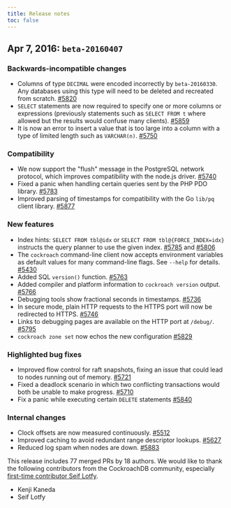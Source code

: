 ```yaml
---
title: Release notes
toc: false
---
```


## Apr 7, 2016: `beta-20160407`

### Backwards-incompatible changes

* Columns of type `DECIMAL` were encoded incorrectly by
  `beta-20160330`. Any databases using this type will need to be
  deleted and recreated from scratch.
  [#5820](https://github.com/cockroachdb/cockroach/pull/5820)
* `SELECT` statements are now required to specify one or more columns
  or expressions (previously statements such as `SELECT FROM t` where
  allowed but the results would confuse many clients).
  [#5859](https://github.com/cockroachdb/cockroach/pull/5859)
* It is now an error to insert a value that is too large into a column
  with a type of limited length such as `VARCHAR(n)`.
  [#5750](https://github.com/cockroachdb/cockroach/pull/5750)

### Compatibility

* We now support the "flush" message in the PostgreSQL network
  protocol, which improves compatibility with the node.js driver.
  [#5740](https://github.com/cockroachdb/cockroach/pull/5740)
* Fixed a panic when handling certain queries sent by the PHP PDO
  library. [#5783](https://github.com/cockroachdb/cockroach/pull/5783)
* Improved parsing of timestamps for compatibility with the Go
  `lib/pq` client library. [#5877](https://github.com/cockroachdb/cockroach/pull/5877)

### New features

* Index hints: `SELECT FROM tbl@idx` or `SELECT FROM tbl@{FORCE_INDEX=idx}`
  instructs the query planner to use the given
  index. [#5785](https://github.com/cockroachdb/cockroach/pull/5785)
  and [#5806](https://github.com/cockroachdb/cockroach/pull/5806)
* The `cockroach` command-line client now accepts environment
  variables as default values for many command-line flags. See
  `--help` for details. [#5430](https://github.com/cockroachdb/cockroach/pull/5430)
* Added SQL `version()` function. [#5763](https://github.com/cockroachdb/cockroach/pull/5763)
* Added compiler and platform information to `cockroach version`
  output. [#5766](https://github.com/cockroachdb/cockroach/pull/5766)
* Debugging tools show fractional seconds in timestamps.
  [#5736](https://github.com/cockroachdb/cockroach/pull/5736)
* In secure mode, plain HTTP requests to the HTTPS port will now be redirected to HTTPS.
  [#5746](https://github.com/cockroachdb/cockroach/pull/5746)
* Links to debugging pages are available on the HTTP port at
  `/debug/`.
  [#5795](https://github.com/cockroachdb/cockroach/pull/5795)
* `cockroach zone set` now echos the new configuration
  [#5829](https://github.com/cockroachdb/cockroach/pull/5829)

### Highlighted bug fixes

* Improved flow control for raft snapshots, fixing an issue that could
  lead to nodes running out of memory.
  [#5721](https://github.com/cockroachdb/cockroach/pull/5721)
* Fixed a deadlock scenario in which two conflicting transactions
  would both be unable to make progress.
  [#5710](https://github.com/cockroachdb/cockroach/pull/5710)
* Fix a panic while executing certain `DELETE` statements
  [#5840](https://github.com/cockroachdb/cockroach/pull/5840)

### Internal changes

* Clock offsets are now measured continuously.
  [#5512](https://github.com/cockroachdb/cockroach/pull/5512)
* Improved caching to avoid redundant range descriptor lookups.
  [#5627](https://github.com/cockroachdb/cockroach/pull/5627)
* Reduced log spam when nodes are down.
  [#5883](https://github.com/cockroachdb/cockroach/pull/5883)

This release includes 77 merged PRs by 18 authors. We would like to
thank the following contributors from the CockroachDB community,
especially
[first-time contributor Seif Lotfy](https://github.com/cockroachdb/cockroach/pull/5747).

* Kenji Kaneda
* Seif Lotfy
